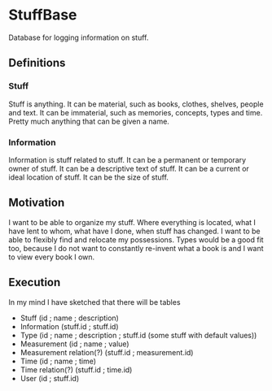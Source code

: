 # StuffBase
Database for logging information on stuff. 

## Definitions

### Stuff
Stuff is anything.
It can be material, such as books, clothes, shelves, people and text.
It can be immaterial, such as memories, concepts, types and time.
Pretty much anything that can be given a name.

### Information
Information is stuff related to stuff.
It can be a permanent or temporary owner of stuff.
It can be a descriptive text of stuff.
It can be a current or ideal location of stuff.
It can be the size of stuff.

## Motivation
I want to be able to organize my stuff.
Where everything is located, what I have lent to whom, what have I done, when stuff has changed.
I want to be able to flexibly find and relocate my possessions.
Types would be a good fit too, because I do not want to constantly re-invent what a book is and I want to view every book I own.

## Execution
In my mind I have sketched that there will be tables
- Stuff (id ; name ; description)
- Information (stuff.id ; stuff.id)
- Type (id ; name ; description ; stuff.id (some stuff with default values))
- Measurement (id ; name ; value)
- Measurement relation(?) (stuff.id ; measurement.id)
- Time (id ; name ; time)
- Time relation(?) (stuff.id ; time.id)
- User (id ; stuff.id)
